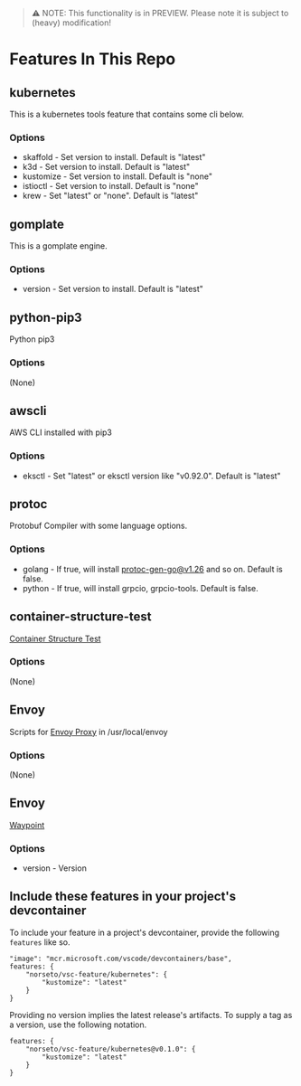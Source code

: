 > ⚠️ NOTE: This functionality is in PREVIEW. Please note it is subject to (heavy) modification!  

# Features In This Repo

## kubernetes
This is a kubernetes tools feature that contains some cli below.
### Options
- skaffold - Set version to install. Default is "latest"
- k3d - Set version to install. Default is "latest"
- kustomize - Set version to install. Default is "none"
- istioctl - Set version to install. Default is "none"
- krew - Set "latest" or "none". Default is "latest"

## gomplate
This is a gomplate engine.
### Options
- version - Set version to install. Default is "latest"

## python-pip3
Python pip3
### Options
(None)

## awscli
AWS CLI installed with pip3
### Options
- eksctl - Set "latest" or eksctl version like "v0.92.0". Default is "latest"

## protoc
Protobuf Compiler with some language options.
### Options
- golang - If true, will install protoc-gen-go@v1.26 and so on. Default is false.
- python - If true, will install grpcio, grpcio-tools. Default is false.

## container-structure-test
[Container Structure Test](https://github.com/GoogleContainerTools/container-structure-test)
### Options
(None)

## Envoy
Scripts for [Envoy Proxy](https://www.envoyproxy.io/) in /usr/local/envoy
### Options
(None)

## Envoy
[Waypoint](https://www.waypointproject.io/)
### Options
- version - Version

## Include these features in your project's devcontainer 

To include your feature in a project's devcontainer, provide the following `features` like so.

```jsonc
"image": "mcr.microsoft.com/vscode/devcontainers/base",
features: {
    "norseto/vsc-feature/kubernetes": {
        "kustomize": "latest"
    }
}
```

Providing no version implies the latest release's artifacts.  To supply a tag as a version, use the following notation.

```jsonc
features: {
    "norseto/vsc-feature/kubernetes@v0.1.0": {
        "kustomize": "latest"
    }
}
```
